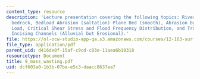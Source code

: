```yaml
---
content_type: resource
description: 'Lecture presentation covering the following topics: River incision into
  bedrock, Bedload Abrasion (saltation) Plane Bed (smooth), Abrasion by Suspended
  Load, Critical Shear Stress and Flood Frequency Distribution, and Transport-Limited
  Incising Channels (Alluvial but Erosional).'
file: https://ol-ocw-studio-app-qa.s3.amazonaws.com/courses/12-163-surface-processes-and-landscape-evolution-fall-2004/dcf603a01b3b07bae5c3daacc8637ea7_9_mass_wasting.pdf
file_type: application/pdf
parent_uid: d416de0f-15af-c9cd-c83e-11aea6b10318
resourcetype: Document
title: 9_mass_wasting.pdf
uid: dcf603a0-1b3b-07ba-e5c3-daacc8637ea7
---
```


